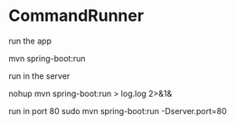 # CommandRunner

run the app

mvn spring-boot:run

run in the server

nohup mvn spring-boot:run > log.log 2>&1&

run in port 80
sudo mvn spring-boot:run -Dserver.port=80
